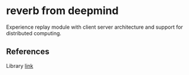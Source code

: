 
# reverb from deepmind

Experience replay module with client server architecture and support for distributed computing.

## References
Library [link](https://github.com/deepmind/reverb)<br>

